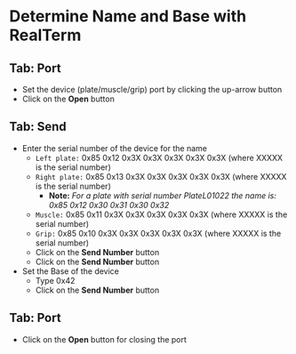 # Determine Name and Base with RealTerm

## Tab: Port
  - Set the device (plate/muscle/grip) port by clicking the up-arrow button
  - Click on the **Open** button
	
## Tab: Send
  - Enter the serial number of the device for the name
    - `Left plate:` 0x85 0x12  0x3X 0x3X 0x3X 0x3X 0x3X (where XXXXX is the serial number)
    - `Right plate:` 0x85 0x13  0x3X 0x3X 0x3X 0x3X 0x3X (where XXXXX is the serial number)
	  - **Note:** _For a plate with serial number PlateL01022 the name is: 0x85 0x12 0x30 0x31 0x30 0x32_	
    - `Muscle:` 0x85 0x11  0x3X 0x3X 0x3X 0x3X 0x3X (where XXXXX is the serial number)
	- `Grip:` 0x85 0x10  0x3X 0x3X 0x3X 0x3X 0x3X (where XXXXX is the serial number)
    - Click on the **Send Number** button	
    - Click on the **Send Number** button	
  - Set the Base of the device 
    - Type 0x42 
    - Click on the **Send Number** button

## Tab: Port
  - Click on the **Open** button for closing the port
   
   
   
